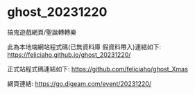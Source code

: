 # ghost_20231220
搞鬼遊戲網頁/聖誕轉轉樂

此為本地端網站程式碼(已無資料庫 假資料帶入)連結如下:
https://feliciaho.github.io/ghost_20231220/

正式站程式碼連結如下:
https://github.com/feliciaho/ghost_Xmas

網頁連結:
https://go.digeam.com/event/20231220/

